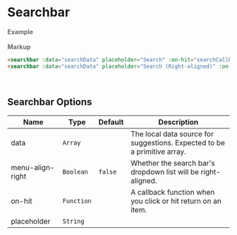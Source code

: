 # Searchbar

<tip-box border-left-color="#00B0F0">
  <i style="font-style: normal; font-weight: bold; color: dimgray">Example</i><br>
  <searchbar :data="searchData" placeholder="Search" :on-hit="searchCallback"></searchbar>
  <br>
  <searchbar :data="searchData" placeholder="Search (Right-aligned)" :on-hit="searchCallback" menu-align-right></searchbar>
</tip-box>

<tip-box border-left-color="black">
<i style="font-style: normal; font-weight: bold; color: dimgray">Markup</i>

``` html
<searchbar :data="searchData" placeholder="Search" :on-hit="searchCallback"></searchbar>
<searchbar :data="searchData" placeholder="Search (Right-aligned)" :on-hit="searchCallback" menu-align-right></searchbar>
```
</tip-box>
<br>

## Searchbar Options

Name | Type | Default | Description
---- | ---- | ------- | ------
data | `Array` || The local data source for suggestions. Expected to be a primitive array.
menu-align-right | `Boolean` | `false` | Whether the search bar's dropdown list will be right-aligned.
on-hit | `Function` || A callback function when you click or hit return on an item.
placeholder | `String` || 
